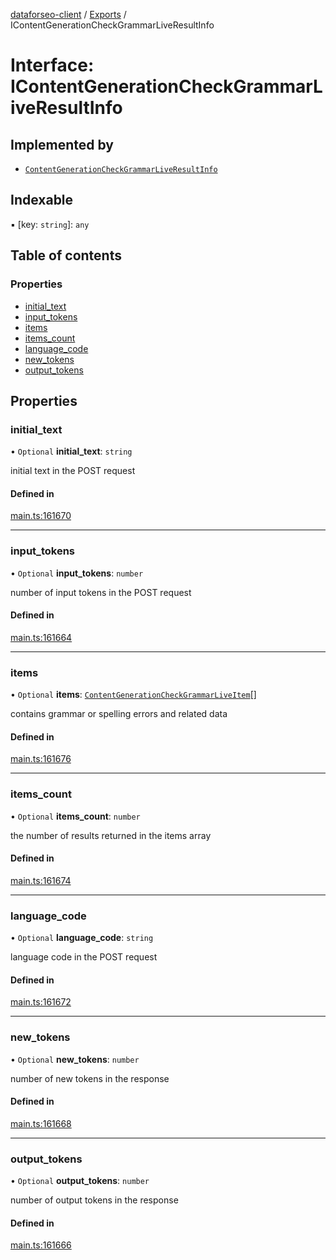 [dataforseo-client](../README.md) / [Exports](../modules.md) / IContentGenerationCheckGrammarLiveResultInfo

# Interface: IContentGenerationCheckGrammarLiveResultInfo

## Implemented by

- [`ContentGenerationCheckGrammarLiveResultInfo`](../classes/ContentGenerationCheckGrammarLiveResultInfo.md)

## Indexable

▪ [key: `string`]: `any`

## Table of contents

### Properties

- [initial\_text](IContentGenerationCheckGrammarLiveResultInfo.md#initial_text)
- [input\_tokens](IContentGenerationCheckGrammarLiveResultInfo.md#input_tokens)
- [items](IContentGenerationCheckGrammarLiveResultInfo.md#items)
- [items\_count](IContentGenerationCheckGrammarLiveResultInfo.md#items_count)
- [language\_code](IContentGenerationCheckGrammarLiveResultInfo.md#language_code)
- [new\_tokens](IContentGenerationCheckGrammarLiveResultInfo.md#new_tokens)
- [output\_tokens](IContentGenerationCheckGrammarLiveResultInfo.md#output_tokens)

## Properties

### initial\_text

• `Optional` **initial\_text**: `string`

initial text in the POST request

#### Defined in

[main.ts:161670](https://github.com/dataforseo/TypeScriptClient/blob/7ca1aa4/main.ts#L161670)

___

### input\_tokens

• `Optional` **input\_tokens**: `number`

number of input tokens in the POST request

#### Defined in

[main.ts:161664](https://github.com/dataforseo/TypeScriptClient/blob/7ca1aa4/main.ts#L161664)

___

### items

• `Optional` **items**: [`ContentGenerationCheckGrammarLiveItem`](../classes/ContentGenerationCheckGrammarLiveItem.md)[]

contains grammar or spelling errors and related data

#### Defined in

[main.ts:161676](https://github.com/dataforseo/TypeScriptClient/blob/7ca1aa4/main.ts#L161676)

___

### items\_count

• `Optional` **items\_count**: `number`

the number of results returned in the items array

#### Defined in

[main.ts:161674](https://github.com/dataforseo/TypeScriptClient/blob/7ca1aa4/main.ts#L161674)

___

### language\_code

• `Optional` **language\_code**: `string`

language code in the POST request

#### Defined in

[main.ts:161672](https://github.com/dataforseo/TypeScriptClient/blob/7ca1aa4/main.ts#L161672)

___

### new\_tokens

• `Optional` **new\_tokens**: `number`

number of new tokens in the response

#### Defined in

[main.ts:161668](https://github.com/dataforseo/TypeScriptClient/blob/7ca1aa4/main.ts#L161668)

___

### output\_tokens

• `Optional` **output\_tokens**: `number`

number of output tokens in the response

#### Defined in

[main.ts:161666](https://github.com/dataforseo/TypeScriptClient/blob/7ca1aa4/main.ts#L161666)
